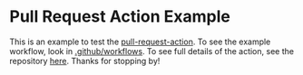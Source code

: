 # Pull Request Action Example

This is an example to test the [pull-request-action](https://github.com/vsoch/pull-request-action). 
To see the example workflow, look in [.github/workflows](.github/workflows).
To see full details of the action, see the repository [here](https://github.com/vsoch/pull-request-action).
Thanks for stopping by!
